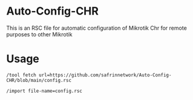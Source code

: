 # Auto-Config-CHR
This is an RSC file for automatic configuration of Mikrotik Chr for remote purposes to other Mikrotik

# Usage
```
/tool fetch url=https://github.com/safrinnetwork/Auto-Config-CHR/blob/main/config.rsc
```
```
/import file-name=config.rsc
```
